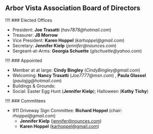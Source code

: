 ﻿
## Arbor Vista Association Board of Directors

!!!! ### Elected Offices

- President: __Joe Trasatti__ (_hav7878@hotmail.com_)
- Treasurer: __JB Morrow__
- Vice President: __Karen Hoppel__ (_karhoppel@gmail.com_)
- Secretary: __Jennifer Kielp__ (_jennifer@nounces.com_)
- Sergeant-at-Arms: __Georgia Schuette__ (_glschuette@yahoo.com_)

!!!! ### Appointed

- Member at at large: __Cindy Bingley__ (_CindyBingley@gmail.com_)
- Welcoming: __Nancy Trasatti__ (_Joe7777@msn.com_) , __Paula Glassel__ (_paulajjg@hotmail.com_)
- Buildings & Grounds: 
- Social: Easter Egg Hunt (__Jennifer Kielp__); Halloween (__Kathy Tichy__)

!!!! ### Committees

- 911 Driveway Sign Committee: __Richard Hoppel__ (chair: _rhoppel@gmail.com_)
  - __Jennifer Kielp__ (jennifer@nounces.com)
  - __Karen Hoppel__ (karhoppel@gmail.com)
